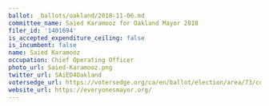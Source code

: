 ```yaml
---
ballot: _ballots/oakland/2018-11-06.md
committee_name: Saied Karamooz for Oakland Mayor 2018
filer_id: '1401694'
is_accepted_expenditure_ceiling: false
is_incumbent: false
name: Saied Karamooz
occupation: Chief Operating Officer
photo_url: Saied-Karamooz.png
twitter_url: SAiED4Oakland
votersedge_url: https://votersedge.org/ca/en/ballot/election/area/73/contests/contest/17342/candidate/139770?&county=alameda%20county&election_authority_id=1
website_url: https://everyonesmayor.org/
---
```

